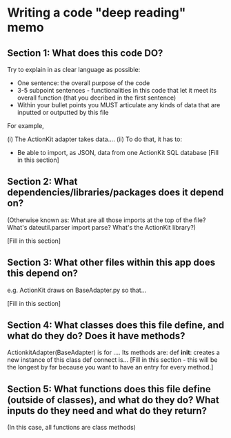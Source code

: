 Writing a code "deep reading" memo
==================================


Section 1: What does this code DO?
----------------------------------
Try to explain in as clear language as possible:
- One sentence: the overall purpose of the code
- 3-5 subpoint sentences - functionalities in this code that let it meet its overall function (that you decribed in the first sentence)
- Within your bullet points you MUST articulate any kinds of data that are inputted or outputted by this file

For example, 

(i) The ActionKit adapter takes data....
(ii) To do that, it has to:
- Be able to import, as JSON, data from one ActionKit SQL database
[Fill in this section]


Section 2: What dependencies/libraries/packages does it depend on?
-----------------------
(Otherwise known as: What are all those imports at the top of the file? What's dateutil.parser import parse? What's the ActionKit library?)

[Fill in this section]


Section 3: What other files within this app does this depend on?
-----------------------------------
e.g. ActionKit draws on BaseAdapter.py so that...

[Fill in this section]





Section 4: What classes does this file define, and what do they do? Does it have methods?
----------------------------------------------
ActionkitAdapter(BaseAdapter) is for ....
Its methods are:
	def __init__: creates a new instance of this class
	def connect is...
[Fill in this section - this will be the longest by far because you want to have an entry for every method.]


Section 5: What functions does this file define (outside of classes), and what do they do? What inputs do they need and what do they return?
--------------------------------------------------
(In this case, all functions are class methods)













